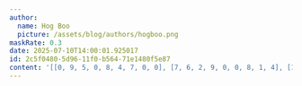 ```yaml
---
author:
  name: Hog Boo
  picture: /assets/blog/authors/hogboo.png
maskRate: 0.3
date: 2025-07-10T14:00:01.925017
id: 2c5f0480-5d96-11f0-b564-71e1480f5e87
content: '[[0, 9, 5, 0, 8, 4, 7, 0, 0], [7, 6, 2, 9, 0, 0, 8, 1, 4], [1, 8, 4, 7, 2, 6, 3, 9, 5], [9, 1, 8, 0, 0, 0, 0, 0, 3], [5, 2, 7, 0, 9, 0, 0, 0, 1], [6, 4, 0, 0, 1, 0, 9, 5, 7], [0, 5, 9, 6, 7, 2, 1, 3, 0], [8, 7, 6, 0, 0, 1, 5, 0, 9], [2, 3, 0, 8, 5, 9, 4, 7, 6]]'
---
```

